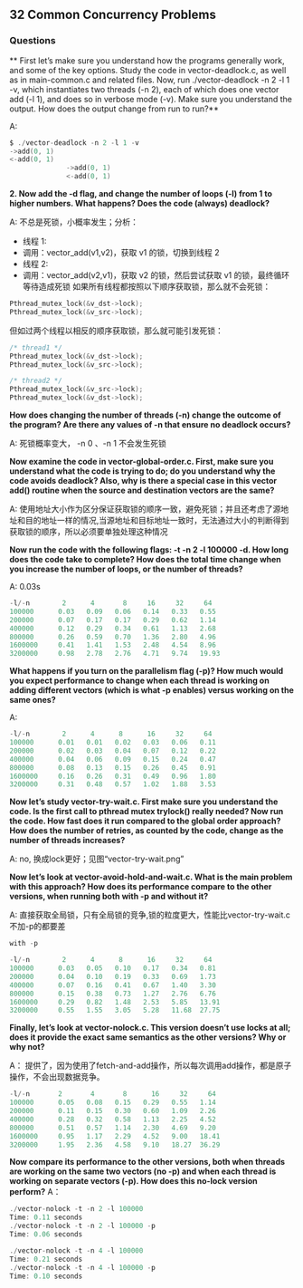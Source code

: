 ## 32 Common Concurrency Problems

### Questions

** First let’s make sure you understand how the programs generally work, and some of the key options. Study the code in vector-deadlock.c, as well as in main-common.c and related files. Now, run ./vector-deadlock -n 2 -l 1 -v, which instantiates two threads (-n 2), each of which does one vector add (-l 1), and does so in verbose mode (-v). Make sure you understand the output. How does the output change from run to run?**

A:
```c
$ ./vector-deadlock -n 2 -l 1 -v
->add(0, 1)
<-add(0, 1)
              ->add(0, 1)
              <-add(0, 1)
```

**2. Now add the -d flag, and change the number of loops (-l) from 1 to higher numbers. What happens? Does the code (always) deadlock?**

A: 不总是死锁，小概率发生；分析：

- 线程 1:
- 调用：vector_add(v1,v2)，获取 v1 的锁，切换到线程 2
- 线程 2:
- 调用：vector_add(v2,v1)，获取 v2 的锁，然后尝试获取 v1 的锁，最终循环等待造成死锁
如果所有线程都按照以下顺序获取锁，那么就不会死锁：

```c
Pthread_mutex_lock(&v_dst->lock);
Pthread_mutex_lock(&v_src->lock);
```

但如过两个线程以相反的顺序获取锁，那么就可能引发死锁：

```c
/* thread1 */ 
Pthread_mutex_lock(&v_dst->lock);
Pthread_mutex_lock(&v_src->lock);

/* thread2 */ 
Pthread_mutex_lock(&v_src->lock);
Pthread_mutex_lock(&v_dst->lock);
```


**How does changing the number of threads (-n) change the outcome of the program? Are there any values of -n that ensure no deadlock occurs?**

A: 死锁概率变大， -n 0 、-n 1 不会发生死锁

**Now examine the code in vector-global-order.c. First, make sure you understand what the code is trying to do; do you understand why the code avoids deadlock? Also, why is there a special case in this vector add() routine when the source and destination vectors are the same?**

A: 使用地址大小作为区分保证获取锁的顺序一致，避免死锁；并且还考虑了源地址和目的地址一样的情况,当源地址和目标地址一致时，无法通过大小的判断得到获取锁的顺序，所以必须要单独处理这种情况

**Now run the code with the following flags: -t -n 2 -l 100000 -d. How long does the code take to complete? How does the total time change when you increase the number of loops, or the number of threads?**

A: 0.03s 

```c
-l/-n        2      4       8     16     32     64   
100000      0.03   0.09   0.06   0.14   0.33   0.55
200000      0.07   0.17   0.17   0.29   0.62   1.14
400000      0.12   0.29   0.34   0.61   1.13   2.68
800000      0.26   0.59   0.70   1.36   2.80   4.96
1600000     0.41   1.41   1.53   2.48   4.54   8.96
3200000     0.98   2.78   2.76   4.71   9.74   19.93
```

**What happens if you turn on the parallelism flag (-p)? How much would you expect performance to change when each thread is working on adding different vectors (which is what -p enables) versus working on the same ones?**

A: 

```c
-l/-n        2      4      8      16     32     64   
100000      0.01   0.01   0.02   0.03   0.06   0.11
200000      0.02   0.03   0.04   0.07   0.12   0.22
400000      0.04   0.06   0.09   0.15   0.24   0.47
800000      0.08   0.13   0.15   0.26   0.45   0.91
1600000     0.16   0.26   0.31   0.49   0.96   1.80
3200000     0.31   0.48   0.57   1.02   1.88   3.53
```

**Now let’s study vector-try-wait.c. First make sure you understand the code. Is the first call to pthread mutex trylock() really needed? Now run the code. How fast does it run compared to the global order approach? How does the number of retries, as counted by the code, change as the number of threads increases?**

A: no, 换成lock更好；见图“vector-try-wait.png”

**Now let’s look at vector-avoid-hold-and-wait.c. What is the main problem with this approach? How does its performance compare to the other versions, when running both with -p and without it?**

A: 直接获取全局锁，只有全局锁的竞争,锁的粒度更大，性能比vector-try-wait.c 不加-p的都要差
```c
with -p

-l/-n        2      4      8      16     32     64   
100000      0.03   0.05   0.10   0.17   0.34   0.81
200000      0.04   0.10   0.19   0.33   0.69   1.73
400000      0.07   0.16   0.41   0.67   1.40   3.30
800000      0.15   0.38   0.73   1.27   2.76   6.76
1600000     0.29   0.82   1.48   2.53   5.85   13.91
3200000     0.55   1.55   3.05   5.28   11.68  27.75
```
**Finally, let’s look at vector-nolock.c. This version doesn’t use locks at all; does it provide the exact same semantics as the other versions? Why or why not?**

A： 提供了，因为使用了fetch-and-add操作，所以每次调用add操作，都是原子操作，不会出现数据竞争。
```c
-l/-n       2       4       8      16     32     64   
100000      0.05   0.08   0.15   0.29   0.55   1.14
200000      0.11   0.15   0.30   0.60   1.09   2.26
400000      0.28   0.32   0.58   1.13   2.25   4.52
800000      0.51   0.57   1.14   2.30   4.69   9.20
1600000     0.95   1.17   2.29   4.52   9.00   18.41
3200000     1.95   2.36   4.58   9.10   18.27  36.29
```
**Now compare its performance to the other versions, both when threads are working on the same two vectors (no -p) and when each thread is working on separate vectors (-p). How does this no-lock version perform?**
A：

```c
./vector-nolock -t -n 2 -l 100000
Time: 0.11 seconds
./vector-nolock -t -n 2 -l 100000 -p
Time: 0.06 seconds

./vector-nolock -t -n 4 -l 100000
Time: 0.21 seconds
./vector-nolock -t -n 4 -l 100000 -p
Time: 0.10 seconds
```